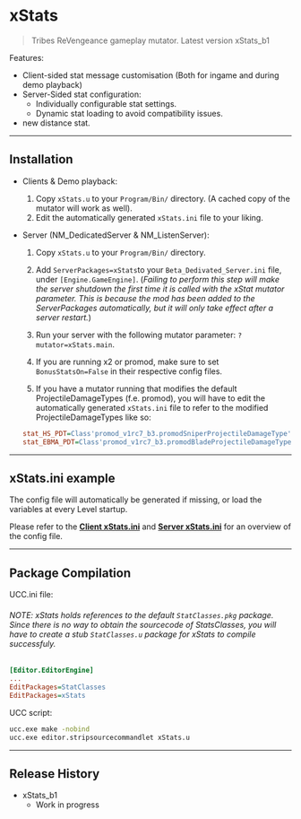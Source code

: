 # xStats
> Tribes ReVengeance gameplay mutator. Latest version xStats_b1


Features:
* Client-sided stat message customisation (Both for ingame and during demo playback)
* Server-Sided stat configuration:
  * Individually configurable stat settings.
  * Dynamic stat loading to avoid compatibility issues.
* new distance stat.

***
## Installation

* Clients & Demo playback:

  1. Copy `xStats.u` to your `Program/Bin/` directory. (A cached copy of the mutator will work as well).
  2. Edit the automatically generated `xStats.ini` file to your liking.


* Server (NM_DedicatedServer & NM_ListenServer):

  1. Copy `xStats.u` to your `Program/Bin/` directory.
  2. Add `ServerPackages=xStats`to your `Beta_Dedivated_Server.ini` file, under `[Engine.GameEngine]`.
  (_Failing to perform this step will make the server shutdown the first time it is called with the xStat mutator parameter. This is because the mod has been added to the ServerPackages automatically, but it will only take effect after a server restart._)
  
  3. Run your server with the following mutator parameter: `?mutator=xStats.main`.
  
  4. If you are running x2 or promod, make sure to set `BonusStatsOn=False` in their respective config files. 
  
  5. If you have a mutator running that modifies the default ProjectileDamageTypes (f.e. promod), you will have to edit the automatically generated `xStats.ini` file to refer to the modified ProjectileDamageTypes like so: 
  ```ini
  stat_HS_PDT=Class'promod_v1rc7_b3.promodSniperProjectileDamageType'
  stat_EBMA_PDT=Class'promod_v1rc7_b3.promodBladeProjectileDamageType'
  ```
  
***
## xStats.ini example

The config file will automatically be generated if missing, or load the variables at every Level startup.

Please refer to the **[Client xStats.ini][Client_configfile]** and **[Server xStats.ini][Server_configfile]** for an overview of the config file.

***
## Package Compilation

UCC.ini file:
###### NOTE: xStats holds references to the default `StatClasses.pkg` package. Since there is no way to obtain the sourcecode of StatsClasses, you will have to create a stub `StatClasses.u` package for xStats to compile successfuly.</dd>
```ini
[Editor.EditorEngine]
...
EditPackages=StatClasses
EditPackages=xStats
```

UCC script:
```sh
ucc.exe make -nobind
ucc.exe editor.stripsourcecommandlet xStats.u
```

***
## Release History

* xStats_b1
    * Work in progress

<!-- Markdown link & img dfn's -->
[Server_configfile]: https://github.com/Uniload/xStats/blob/master/(Server)xStats.ini
[Client_configfile]: https://github.com/Uniload/xStats/blob/master/(Client)xStats.ini
